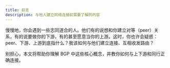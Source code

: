 ```yaml
---
title: 前言
description: 与他人建立网络连接前需要了解的内容
---
```

慢慢地，你会遇到一些志同道合的人。他们有的说想和你建立对等（peer）关系，有的说要做你的下游，有的甚至愿意当你的上游。这时，你也许会疑惑：peer、下游、上游到底指什么？我该如何与他们建立连接、互相收发路由？

别担心，本文将帮助你理解 BGP 中这些核心概念，并教你如何与上下游和同行正确连接。
